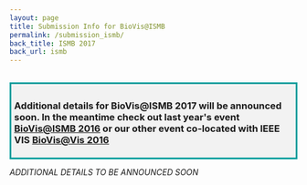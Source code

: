 ```yaml
---
layout: page
title: Submission Info for BioVis@ISMB
permalink: /submission_ismb/
back_title: ISMB 2017
back_url: ismb
---
```

<br>
<div style="background-color: #f2f2f2; border-style: solid; border-color: #009e9d; padding: 5px;">
<h3> Additional details for BioVis@ISMB 2017 will be announced soon. In the meantime check out last year's event <a href="http://biovis.net/2016/ismb">BioVis@ISMB 2016</a> or our other event co-located with IEEE VIS  <a href="http://biovis.net/2016/ieeevis">BioVis@Vis 2016</a></h3>
</div>

*ADDITIONAL DETAILS TO BE ANNOUNCED SOON*
